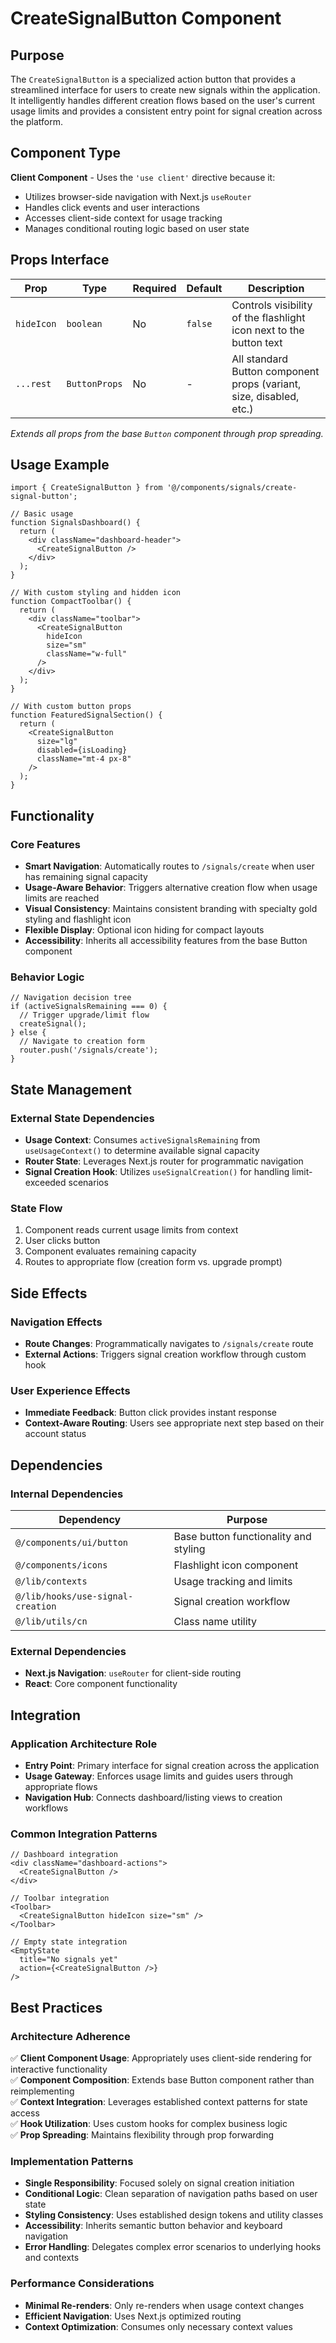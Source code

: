 # CreateSignalButton Component

## Purpose

The `CreateSignalButton` is a specialized action button that provides a streamlined interface for users to create new signals within the application. It intelligently handles different creation flows based on the user's current usage limits and provides a consistent entry point for signal creation across the platform.

## Component Type

**Client Component** - Uses the `'use client'` directive because it:
- Utilizes browser-side navigation with Next.js `useRouter`
- Handles click events and user interactions
- Accesses client-side context for usage tracking
- Manages conditional routing logic based on user state

## Props Interface

| Prop | Type | Required | Default | Description |
|------|------|----------|---------|-------------|
| `hideIcon` | `boolean` | No | `false` | Controls visibility of the flashlight icon next to the button text |
| `...rest` | `ButtonProps` | No | - | All standard Button component props (variant, size, disabled, etc.) |

*Extends all props from the base `Button` component through prop spreading.*

## Usage Example

```tsx
import { CreateSignalButton } from '@/components/signals/create-signal-button';

// Basic usage
function SignalsDashboard() {
  return (
    <div className="dashboard-header">
      <CreateSignalButton />
    </div>
  );
}

// With custom styling and hidden icon
function CompactToolbar() {
  return (
    <div className="toolbar">
      <CreateSignalButton 
        hideIcon 
        size="sm"
        className="w-full"
      />
    </div>
  );
}

// With custom button props
function FeaturedSignalSection() {
  return (
    <CreateSignalButton
      size="lg"
      disabled={isLoading}
      className="mt-4 px-8"
    />
  );
}
```

## Functionality

### Core Features
- **Smart Navigation**: Automatically routes to `/signals/create` when user has remaining signal capacity
- **Usage-Aware Behavior**: Triggers alternative creation flow when usage limits are reached
- **Visual Consistency**: Maintains consistent branding with specialty gold styling and flashlight icon
- **Flexible Display**: Optional icon hiding for compact layouts
- **Accessibility**: Inherits all accessibility features from the base Button component

### Behavior Logic
```tsx
// Navigation decision tree
if (activeSignalsRemaining === 0) {
  // Trigger upgrade/limit flow
  createSignal();
} else {
  // Navigate to creation form
  router.push('/signals/create');
}
```

## State Management

### External State Dependencies
- **Usage Context**: Consumes `activeSignalsRemaining` from `useUsageContext()` to determine available signal capacity
- **Router State**: Leverages Next.js router for programmatic navigation
- **Signal Creation Hook**: Utilizes `useSignalCreation()` for handling limit-exceeded scenarios

### State Flow
1. Component reads current usage limits from context
2. User clicks button
3. Component evaluates remaining capacity
4. Routes to appropriate flow (creation form vs. upgrade prompt)

## Side Effects

### Navigation Effects
- **Route Changes**: Programmatically navigates to `/signals/create` route
- **External Actions**: Triggers signal creation workflow through custom hook

### User Experience Effects
- **Immediate Feedback**: Button click provides instant response
- **Context-Aware Routing**: Users see appropriate next step based on their account status

## Dependencies

### Internal Dependencies
| Dependency | Purpose |
|------------|---------|
| `@/components/ui/button` | Base button functionality and styling |
| `@/components/icons` | Flashlight icon component |
| `@/lib/contexts` | Usage tracking and limits |
| `@/lib/hooks/use-signal-creation` | Signal creation workflow |
| `@/lib/utils/cn` | Class name utility |

### External Dependencies
- **Next.js Navigation**: `useRouter` for client-side routing
- **React**: Core component functionality

## Integration

### Application Architecture Role
- **Entry Point**: Primary interface for signal creation across the application
- **Usage Gateway**: Enforces usage limits and guides users through appropriate flows
- **Navigation Hub**: Connects dashboard/listing views to creation workflows

### Common Integration Patterns
```tsx
// Dashboard integration
<div className="dashboard-actions">
  <CreateSignalButton />
</div>

// Toolbar integration
<Toolbar>
  <CreateSignalButton hideIcon size="sm" />
</Toolbar>

// Empty state integration
<EmptyState
  title="No signals yet"
  action={<CreateSignalButton />}
/>
```

## Best Practices

### Architecture Adherence
✅ **Client Component Usage**: Appropriately uses client-side rendering for interactive functionality  
✅ **Component Composition**: Extends base Button component rather than reimplementing  
✅ **Context Integration**: Leverages established context patterns for state access  
✅ **Hook Utilization**: Uses custom hooks for complex business logic  
✅ **Prop Spreading**: Maintains flexibility through prop forwarding  

### Implementation Patterns
- **Single Responsibility**: Focused solely on signal creation initiation
- **Conditional Logic**: Clean separation of navigation paths based on user state
- **Styling Consistency**: Uses established design tokens and utility classes
- **Accessibility**: Inherits semantic button behavior and keyboard navigation
- **Error Handling**: Delegates complex error scenarios to underlying hooks and contexts

### Performance Considerations
- **Minimal Re-renders**: Only re-renders when usage context changes
- **Efficient Navigation**: Uses Next.js optimized routing
- **Context Optimization**: Consumes only necessary context values